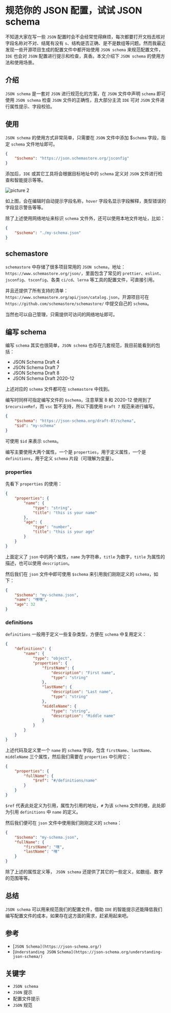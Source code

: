 # 规范你的 JSON 配置，试试 JSON schema

不知道大家在写一些 `JSON` 配置时会不会经常觉得麻烦，每次都要打开文档去核对字段名称对不对、结尾有没有 `s`、结构是否正确、是不是数组等问题。然而我最近发现一些开源项目生成的配置文件中都开始使用 `JSON schema` 来规范配置文件，`IDE` 也会对 `JSON` 配置进行提示和检查，真香。本文介绍下 `JSON schema` 的使用方法和使用场景。

## 介绍

`JSON schema` 是一套对 `JSON` 进行规范化的方案，在 `JSON` 文件中声明 `schema` 即可使用 `JSON schema` 检查 `JSON` 文件的正确性，且大部分主流 `IDE` 可对 `JSON` 文件进行属性提示、字段校验。

## 使用

`JSON schema` 的使用方式非常简单，只需要在 `JSON` 文件中添加 $`schema` 字段，指定 `schema` 文件地址即可。

```json
{
    "$schema": "https://json.schemastore.org/jsconfig"
}
```

添加后，`IDE` 或其它工具将会根据目标地址中的 `schema` 定义对 `JSON` 文件进行检查和智能提示等等。

![picture 2](/image/blog-json-schema-27.png)

如上图，会在编辑时自动提示字段名称，`hover` 字段名显示字段解释，类型错误的字段显示警告等等。

除了上述使用网络地址来标识 `schema` 文件外，还可以使用本地文件地址，比如：

```json
{
    "$schema": "./my-schema.json"
}
```

## schemastore

`schemastore` 中存储了很多项目常用的 `JSON schema`，地址：`https://www.schemastore.org/json/`，里面包含了常见的 `prettier`、`eslint`、`jsconfig`、`tsconfig`、各类 `ci/cd`、`lerna` 等工具的配置文件，可直接引用。

并且还提供了所有支持的清单：`https://www.schemastore.org/api/json/catalog.json`，开源项目可在 `https://github.com/schemastore/schemastore/` 中提交自己的 `schema`。

当然也可以自己管理，只需提供可访问的网络地址即可。

## 编写 schema

编写 `schema` 其实也很简单，`JSON schema` 也存在几套规范，我目前能看到的包括：

-   JSON Schema Draft 4
-   JSON Schema Draft 7
-   JSON Schema Draft 8
-   JSON Schema Draft 2020-12

上述对应的 `schema` 文件都可在 `schemastore` 中找到。

编写时同样可指定编写文件的 `$schema`，注意草案 8 和 2020-12 使用到了 `$recursiveRef`，而 `vsc` 暂不支持，所以下面使用 `Draft 7` 规范来进行编写。

```json
{
    "$schema": "https://json-schema.org/draft-07/schema",
    "$id": "my-schema"
}
```

可使用 `$id` 来表示 `schema`。

编写主要使用大两个属性，一个是 `properties`，用于定义属性，一个是 `definitions`，用于定义 `schema` 片段（可理解为变量）。

### properties

先看下 `properties` 的使用：

```json
{
    "properties": {
        "name": {
            "type": "string",
            "title": "this is your name"
        },
        "age": {
            "type": "number",
            "title": "this is your age"
        }
    }
}
```

上面定义了 `json` 中的两个属性，`name` 为字符串，`title` 为数字，`title` 为属性的描述，也可以使用 `description`。

然后我们在 `json` 文件中即可使用 `$schema` 来引用我们刚刚定义的 `schema`，如下：

```json
{
    "$schema": "my-schema.json",
    "name": "嘿嘿",
    "age": 32
}
```

### definitions

`definitions` 一般用于定义一些复杂类型，方便在 `schema` 中复用定义：

```json
{
    "definitions": {
        "name": {
            "type": "object",
            "properties": {
                "firstName": {
                    "description": "First name",
                    "type": "string"
                },
                "lastName": {
                    "description": "Last name",
                    "type": "string"
                },
                "middleName": {
                    "type": "string",
                    "description": "Middle name"
                }
            }
        }
    }
}
```

上述代码及定义里一个 `name` 的 `schema` 字段，包含 `firstName`、`lastName`、`middleName` 三个属性，然后我们需要在 `properties` 中引用它：

```json
{
    "properties": {
        "fullName": {
            "$ref": "#/definitions/name"
        }
    }
}
```

`$ref` 代表此处定义为引用，属性为引用的地址，`#` 为该 `schema` 文件的根，此处即为引用 `definitions` 中 `name` 的定义。

然后我们便可在 `json` 文件中使用我们刚刚定义的 `schema`：

```json
{
    "$schema": "my-schema.json",
    "fullName": {
        "firstName": "嘿",
        "lastName": "嘿"
    }
}
```

除了上述的属性定义等， `JSON schema` 还提供了其它的一些定义，如数组、数字的范围等等。

## 总结

`JSON schema` 可以用来规范我们的配置文件，借助 `IDE` 的智能提示还能降低我们编写配置文件的成本，如果存在这方面的需求，赶紧用起来吧。

## 参考

-   [`JSON Schema](https://json-schema.org/)`
-   [`Understanding JSON` `Schema](https://json-schema.org/understanding-json-schema/)`

## 关键字

-   `JSON schema`
-   `JSON` 提示
-   配置文件提示
-   `JSON` 规范
